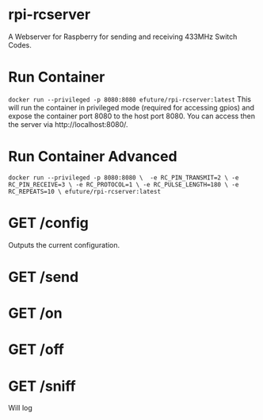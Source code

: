 # rpi-rcserver
A Webserver for Raspberry for sending and receiving 433MHz Switch Codes.

# Run Container
`docker run --privileged -p 8080:8080 efuture/rpi-rcserver:latest`
This will run the container in privileged mode (required for accessing gpios) and expose the container port 8080 to the host port 8080.
You can access then the server via http://localhost:8080/.

# Run Container Advanced
`docker run --privileged -p 8080:8080 \ 
-e RC_PIN_TRANSMIT=2 \
-e RC_PIN_RECEIVE=3 \
-e RC_PROTOCOL=1 \
-e RC_PULSE_LENGTH=180 \
-e RC_REPEATS=10 \
efuture/rpi-rcserver:latest`


# GET /config
Outputs the current configuration.

# GET /send


# GET /on

# GET /off

# GET /sniff
Will log